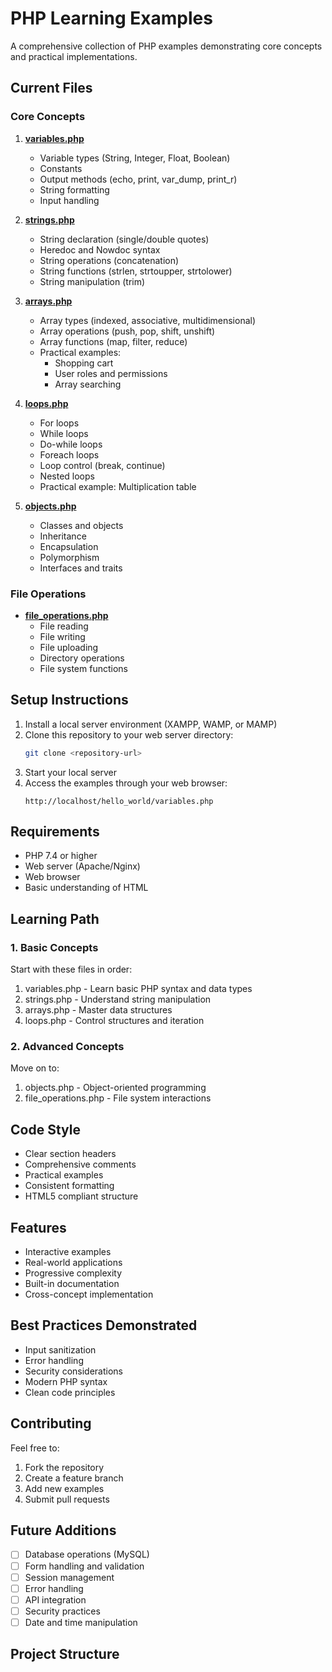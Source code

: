 # PHP Learning Examples

A comprehensive collection of PHP examples demonstrating core concepts and practical implementations.

## Current Files

### Core Concepts

1. **[variables.php](variables.php)**

   - Variable types (String, Integer, Float, Boolean)
   - Constants
   - Output methods (echo, print, var_dump, print_r)
   - String formatting
   - Input handling

2. **[strings.php](strings.php)**

   - String declaration (single/double quotes)
   - Heredoc and Nowdoc syntax
   - String operations (concatenation)
   - String functions (strlen, strtoupper, strtolower)
   - String manipulation (trim)

3. **[arrays.php](arrays.php)**

   - Array types (indexed, associative, multidimensional)
   - Array operations (push, pop, shift, unshift)
   - Array functions (map, filter, reduce)
   - Practical examples:
     - Shopping cart
     - User roles and permissions
     - Array searching

4. **[loops.php](loops.php)**

   - For loops
   - While loops
   - Do-while loops
   - Foreach loops
   - Loop control (break, continue)
   - Nested loops
   - Practical example: Multiplication table

5. **[objects.php](objects.php)**
   - Classes and objects
   - Inheritance
   - Encapsulation
   - Polymorphism
   - Interfaces and traits

### File Operations

- **[file_operations.php](hello_world/file_operations.php)**
  - File reading
  - File writing
  - File uploading
  - Directory operations
  - File system functions

## Setup Instructions

1. Install a local server environment (XAMPP, WAMP, or MAMP)
2. Clone this repository to your web server directory:
   ```bash
   git clone <repository-url>
   ```
3. Start your local server
4. Access the examples through your web browser:
   ```
   http://localhost/hello_world/variables.php
   ```

## Requirements

- PHP 7.4 or higher
- Web server (Apache/Nginx)
- Web browser
- Basic understanding of HTML

## Learning Path

### 1. Basic Concepts

Start with these files in order:

1. variables.php - Learn basic PHP syntax and data types
2. strings.php - Understand string manipulation
3. arrays.php - Master data structures
4. loops.php - Control structures and iteration

### 2. Advanced Concepts

Move on to:

1. objects.php - Object-oriented programming
2. file_operations.php - File system interactions

## Code Style

- Clear section headers
- Comprehensive comments
- Practical examples
- Consistent formatting
- HTML5 compliant structure

## Features

- Interactive examples
- Real-world applications
- Progressive complexity
- Built-in documentation
- Cross-concept implementation

## Best Practices Demonstrated

- Input sanitization
- Error handling
- Security considerations
- Modern PHP syntax
- Clean code principles

## Contributing

Feel free to:

1. Fork the repository
2. Create a feature branch
3. Add new examples
4. Submit pull requests

## Future Additions

- [ ] Database operations (MySQL)
- [ ] Form handling and validation
- [ ] Session management
- [ ] Error handling
- [ ] API integration
- [ ] Security practices
- [ ] Date and time manipulation

## Project Structure
